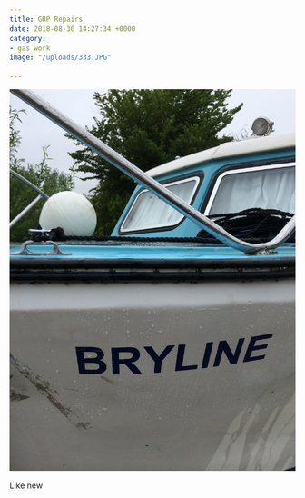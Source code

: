 ```yaml
---
title: GRP Repairs
date: 2018-08-30 14:27:34 +0000
category:
- gas work
image: "/uploads/333.JPG"

---
```


![](/uploads/342.JPG)

Like new